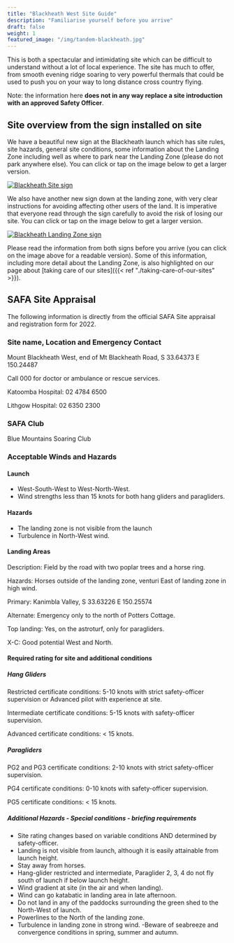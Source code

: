 ```yaml
---
title: "Blackheath West Site Guide"
description: "Familiarise yourself before you arrive"
draft: false
weight: 1
featured_image: "/img/tandem-blackheath.jpg"
---
```


This is both a spectacular and intimidating site which can be difficult to understand without a lot of local experience. The site has much to offer, from smooth evening ridge soaring to very powerful thermals that could be used to push you on your way to long distance cross country flying.

<!--more-->

Note: the information here **does not in any way replace a site introduction with an approved Safety Officer**.

## Site overview from the sign installed on site

We have a beautiful new sign at the Blackheath launch which has site rules, site hazards, general site conditions, some information about the Landing Zone including well as where to park near the Landing Zone (please do not park anywhere else). You can click or tap on the image below to get a larger version.

[![Blackheath Site sign](/img/blackheath-site-guide-sign-small.jpg)](/img/blackheath-site-guide-sign.jpg)

We also have another new sign down at the landing zone, with very clear instructions for avoiding affecting other users of the land. It is imperative that everyone read through the sign carefully to avoid the risk of losing our site. You can click or tap on the image below to get a larger version.

[![Blackheath Landing Zone sign](/img/landing-zone-sign-small.jpg)](/img/landing-zone-sign.jpg)

Please read the information from both signs before you arrive (you can click on the image above for a readable version). Some of this information, including more detail about the Landing Zone, is also highlighted on our page about [taking care of our sites]({{< ref "./taking-care-of-our-sites" >}}).

## SAFA Site Appraisal

The following information is directly from the official SAFA Site appraisal and registration form for 2022.

### Site name, Location and Emergency Contact

Mount Blackheath West, end of Mt Blackheath Road, S 33.64373 E 150.24487

Call 000 for doctor or ambulance or rescue services.

Katoomba Hospital: 02 4784 6500

Lithgow Hospital: 02 6350 2300

### SAFA Club

Blue Mountains Soaring Club

### Acceptable Winds and Hazards

#### Launch

- West-South-West to West-North-West.
- Wind strengths less than 15 knots for both hang gliders and paragliders.

#### Hazards

- The landing zone is not visible from the launch
- Turbulence in North-West wind.

#### Landing Areas

Description: Field by the road with two poplar trees and a horse ring.

Hazards: Horses outside of the landing zone, venturi East of landing zone in high wind.

Primary: Kanimbla Valley, S 33.63226 E 150.25574

Alternate: Emergency only to the north of Potters Cottage.

Top landing: Yes, on the astroturf, only for paragliders.

X-C: Good potential West and North.

#### Required rating for site and additional conditions

##### Hang Gliders

Restricted certificate conditions: 5-10 knots with strict safety-officer supervision or Advanced pilot with experience at site.

Intermediate certificate conditions: 5-15 knots with safety-officer supervision.

Advanced certificate conditions: < 15 knots.

##### Paragliders

PG2 and PG3 certificate conditions: 2-10 knots with strict safety-officer supervision.

PG4 certificate conditions: 0-10 knots with safety-officer supervision.

PG5 certificate conditions: < 15 knots.

##### Additional Hazards - Special conditions - briefing requirements

- Site rating changes based on variable conditions AND determined by safety-officer.
- Landing is not visible from launch, although it is easily attainable from launch height.
- Stay away from horses.
- Hang-glider restricted and intermediate, Paraglider 2, 3, 4 do not fly south of launch if below launch height.
- Wind gradient at site (in the air and when landing).
- Wind can go katabatic in landing area in late afternoon.
- Do not land in any of the paddocks surrounding the green shed to the North-West of launch.
- Powerlines to the North of the landing zone.
- Turbulence in landing zone in strong wind.
 -Beware of seabreeze and convergence conditions in spring, summer and autumn.
